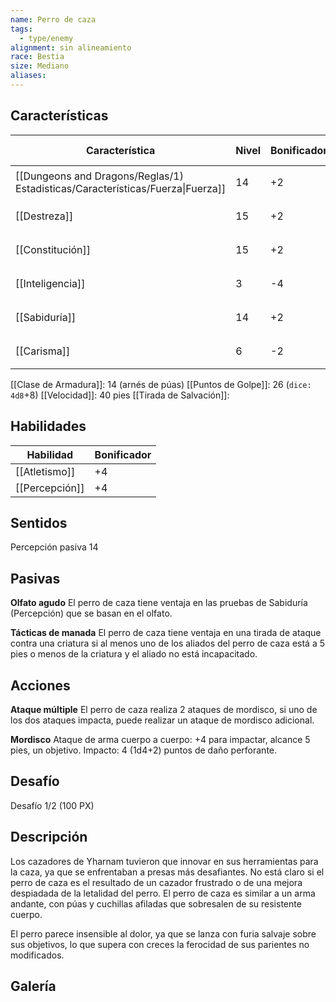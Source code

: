 ```yaml
---
name: Perro de caza
tags:
  - type/enemy
alignment: sin alineamiento
race: Bestia
size: Mediano
aliases:
---
```


## Características

| Característica                                                                 | Nivel | Bonificador | Lanzar dado      |
| ------------------------------------------------------------------------------ | ----- | ----------- | ---------------- |
| [[Dungeons and Dragons/Reglas/1) Estadisticas/Características/Fuerza\|Fuerza]] | 14    | +2          | `dice: 1d20 + 0` |
| [[Destreza]]                                                                   | 15    | +2          | `dice: 1d20 + 0` |
| [[Constitución]]                                                               | 15    | +2          | `dice: 1d20 + 0` |
| [[Inteligencia]]                                                               | 3     | -4          | `dice: 1d20 + 0` |
| [[Sabiduría]]                                                                  | 14    | +2          | `dice: 1d20 + 0` |
| [[Carisma]]                                                                    | 6     | -2          | `dice: 1d20 + 0` |

[[Clase de Armadura]]: 14 (arnés de púas)
[[Puntos de Golpe]]: 26 (`dice: 4d8`+8)
[[Velocidad]]: 40 pies
[[Tirada de Salvación]]:

## Habilidades

| Habilidad      | Bonificador |
| -------------- | ----------- |
| [[Atletismo]]  | +4          |
| [[Percepción]] | +4          |

## Sentidos

Percepción pasiva 14

## Pasivas

**Olfato agudo**
El perro de caza tiene ventaja en las pruebas de Sabiduría (Percepción) que se basan en el olfato.

**Tácticas de manada**
El perro de caza tiene ventaja en una tirada de ataque contra una criatura si al menos uno de los aliados del perro de caza está a 5 pies o menos de la criatura y el aliado no está incapacitado.

## Acciones

**Ataque múltiple**
El perro de caza realiza 2 ataques de mordisco, si uno de los dos ataques impacta, puede realizar un ataque de mordisco adicional.

**Mordisco**
Ataque de arma cuerpo a cuerpo: +4 para impactar, alcance 5 pies, un objetivo.
Impacto: 4 (1d4+2) puntos de daño perforante.

## Desafío

Desafío 1/2 (100 PX)

## Descripción

Los cazadores de Yharnam tuvieron que innovar en sus herramientas para la caza, ya que se enfrentaban a presas más desafiantes. No está claro si el perro de caza es el resultado de un cazador frustrado o de una mejora despiadada de la letalidad del perro. El perro de caza es similar a un arma andante, con púas y cuchillas afiladas que sobresalen de su resistente cuerpo.

El perro parece insensible al dolor, ya que se lanza con furia salvaje sobre sus objetivos, lo que supera con creces la ferocidad de sus parientes no modificados.

## Galería

